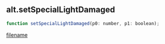 ## alt.setSpecialLightDamaged

```js
function setSpecialLightDamaged(p0: number, p1: boolean);
```

[filename](method_setSpecialLightDamaged_m.md ':include')